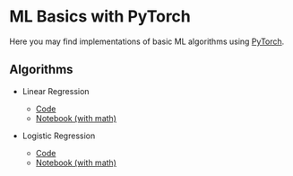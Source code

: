 # ML Basics with PyTorch

Here you may find implementations of basic ML algorithms using
[PyTorch](https://pytorch.org/).

## Algorithms
- Linear Regression
    - [Code](https://github.com/auhide/ml-basics-pytorch/blob/main/algos/linear_regression.py)
    - [Notebook (with math)](https://github.com/auhide/ml-basics-pytorch/blob/main/notebooks/Linear_Regression.ipynb)

- Logistic Regression
    - [Code](https://github.com/auhide/ml-basics-pytorch/blob/main/algos/logistic_regression.py)
    - [Notebook (with math)](https://github.com/auhide/ml-basics-pytorch/blob/main/algos/logistic_regression.py)